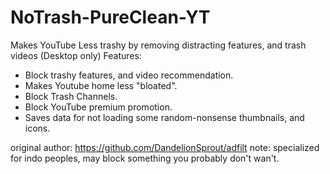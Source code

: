 # NoTrash-PureClean-YT
Makes YouTube Less trashy by removing distracting features, and trash videos (Desktop only)
Features:
+ Block trashy features, and video recommendation.
+ Makes Youtube home less "bloated".
+ Block Trash Channels.
+ Block YouTube premium promotion.
+ Saves data for not loading some random-nonsense thumbnails, and icons.

original author: https://github.com/DandelionSprout/adfilt
note: specialized for indo peoples, may block something you probably don't wan't.
